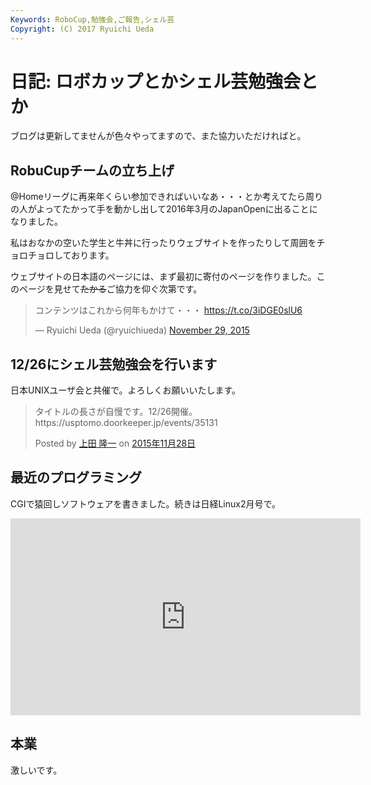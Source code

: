 ```yaml
---
Keywords: RoboCup,勉強会,ご報告,シェル芸
Copyright: (C) 2017 Ryuichi Ueda
---
```


# 日記: ロボカップとかシェル芸勉強会とか
ブログは更新してませんが色々やってますので、また協力いただければと。

<h2>RobuCupチームの立ち上げ</h2>

@Homeリーグに再来年くらい参加できればいいなあ・・・とか考えてたら周りの人がよってたかって手を動かし出して2016年3月のJapanOpenに出ることになりました。

私はおなかの空いた学生と牛丼に行ったりウェブサイトを作ったりして周囲をチョロチョロしております。

ウェブサイトの日本語のページには、まず最初に寄付のページを作りました。このページを見せて<del>たかる</del>ご協力を仰ぐ次第です。

<blockquote class="twitter-tweet" data-partner="tweetdeck"><p lang="ja" dir="ltr">コンテンツはこれから何年もかけて・・・&#10;&#10;<a href="https://t.co/3iDGE0slU6">https://t.co/3iDGE0slU6</a></p>&mdash; Ryuichi Ueda (@ryuichiueda) <a href="https://twitter.com/ryuichiueda/status/670805154996682755">November 29, 2015</a></blockquote>
<script async src="//platform.twitter.com/widgets.js" charset="utf-8"></script>

<h2>12/26にシェル芸勉強会を行います</h2>

日本UNIXユーザ会と共催で。よろしくお願いいたします。

<div id="fb-root"></div><script>(function(d, s, id) { var js, fjs = d.getElementsByTagName(s)[0]; if (d.getElementById(id)) return; js = d.createElement(s); js.id = id; js.src = "//connect.facebook.net/ja_JP/sdk.js#xfbml=1&version=v2.3"; fjs.parentNode.insertBefore(js, fjs);}(document, 'script', 'facebook-jssdk'));</script><div class="fb-post" data-href="https://www.facebook.com/permalink.php?story_fbid=910077392422385&amp;id=675930229170437" data-width="500"><div class="fb-xfbml-parse-ignore"><blockquote cite="https://www.facebook.com/permalink.php?story_fbid=910077392422385&amp;id=675930229170437"><p>&#x30bf;&#x30a4;&#x30c8;&#x30eb;&#x306e;&#x9577;&#x3055;&#x304c;&#x81ea;&#x6162;&#x3067;&#x3059;&#x3002;12/26&#x958b;&#x50ac;&#x3002;https://usptomo.doorkeeper.jp/events/35131</p>Posted by <a href="https://www.facebook.com/&#x4e0a;&#x7530;-&#x9686;&#x4e00;-675930229170437/">上田 隆一</a> on&nbsp;<a href="https://www.facebook.com/permalink.php?story_fbid=910077392422385&amp;id=675930229170437">2015年11月28日</a></blockquote></div></div>

<h2>最近のプログラミング</h2>

CGIで猿回しソフトウェアを書きました。続きは日経Linux2月号で。

<iframe width="560" height="315" src="https://www.youtube.com/embed/YKaCVhc8O6Y" frameborder="0" allowfullscreen></iframe>


<h2>本業</h2>

激しいです。
